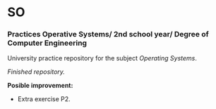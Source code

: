 # SO
### Practices Operative Systems/ 2nd school year/ Degree of Computer Engineering 

University practice repository for the subject *Operating Systems*.

*Finished repository.*  

  
**Posible improvement:**
  * Extra exercise P2.
